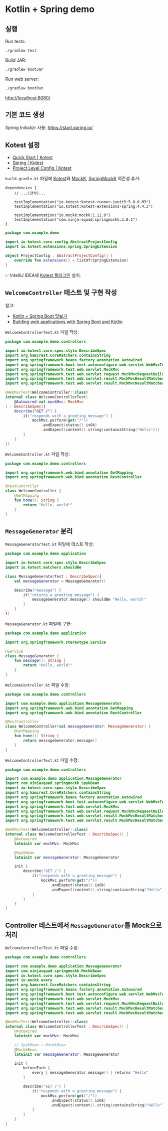 # Kotlin + Spring demo

## 실행

Run tests:

```bash
./gradlew test
```

Build JAR:

```bash
./gradlew bootJar
```

Run web server:

```bash
./gradlew bootRun
```

<http://localhost:8080/>

## 기본 코드 생성

Spring Initializr 사용:
<https://start.spring.io/>

## Kotest 설정

- [Quick Start | Kotest](https://kotest.io/docs/quickstart)
- [Spring | Kotest](https://kotest.io/docs/extensions/spring.html)
- [Project Level Config | Kotest](https://kotest.io/docs/framework/project-config.html)

`build.gradle.kt` 파일에
[Kotest](https://kotest.io/)와
[MockK](https://mockk.io/),
[SpringMockK](https://github.com/Ninja-Squad/springmockk)
의존성 추가:

```koltlin
dependencies {
    // ...(전략)...

    testImplementation("io.kotest:kotest-runner-junit5:5.0.0.M3")
    testImplementation("io.kotest:kotest-extensions-spring:4.4.3")

    testImplementation("io.mockk:mockk:1.12.0")
    testImplementation("com.ninja-squad:springmockk:3.0.1")
}
```

```kotlin
package com.example.demo

import io.kotest.core.config.AbstractProjectConfig
import io.kotest.extensions.spring.SpringExtension

object ProjectConfig : AbstractProjectConfig() {
    override fun extensions() = listOf(SpringExtension)
}
```

✅ IntelliJ IDEA에
[Kotest 플러그인](https://plugins.jetbrains.com/plugin/14080-kotest)
설치.

## `WelcomeController` 테스트 및 구현 작성

참고:

- [Kotlin + Spring Boot 맛보기](https://github.com/ahastudio/til/blob/main/spring/2019-12-04-kotlin-spring.md)
- [Building web applications with Spring Boot and Kotlin](https://spring.io/guides/tutorials/spring-boot-kotlin/)

`WelcomeControllerTest.kt` 파일 작성:

```kotlin
package com.example.demo.controllers

import io.kotest.core.spec.style.DescribeSpec
import org.hamcrest.CoreMatchers.containsString
import org.springframework.beans.factory.annotation.Autowired
import org.springframework.boot.test.autoconfigure.web.servlet.WebMvcTest
import org.springframework.test.web.servlet.MockMvc
import org.springframework.test.web.servlet.request.MockMvcRequestBuilders.get
import org.springframework.test.web.servlet.result.MockMvcResultMatchers.content
import org.springframework.test.web.servlet.result.MockMvcResultMatchers.status

@WebMvcTest(WelcomeController::class)
internal class WelcomeControllerTest(
    @Autowired val mockMvc: MockMvc
) : DescribeSpec({
    describe("GET /") {
        it("responds with a greeting message") {
            mockMvc.perform(get("/"))
                .andExpect(status().isOk)
                .andExpect(content().string(containsString("Hello")))
        }
    }
})
```

`WelcomeController.kt` 파일 작성:

```kotlin
package com.example.demo.controllers

import org.springframework.web.bind.annotation.GetMapping
import org.springframework.web.bind.annotation.RestController

@RestController
class WelcomeController {
    @GetMapping
    fun home(): String {
        return "Hello, world!"
    }
}
```

## `MessageGenerator` 분리

`MessageGeneratorTest.kt` 파일에 테스트 작성:

```kotlin
package com.example.demo.application

import io.kotest.core.spec.style.DescribeSpec
import io.kotest.matchers.shouldBe

class MessageGeneratorTest : DescribeSpec({
    val messageGenerator = MessageGenerator()

    describe("message") {
        it("returns a greeting message") {
            messageGenerator.message() shouldBe "Hello, world!"
        }
    }
})
```

`MessageGenerator.kt` 파일에 구현:

```kotlin
package com.example.demo.application

import org.springframework.stereotype.Service

@Service
class MessageGenerator {
    fun message(): String {
        return "Hello, world!"
    }
}
```

`WelcomeController.kt` 파일 수정:

```kotlin
package com.example.demo.controllers

import com.example.demo.application.MessageGenerator
import org.springframework.web.bind.annotation.GetMapping
import org.springframework.web.bind.annotation.RestController

@RestController
class WelcomeController(val messageGenerator: MessageGenerator) {
    @GetMapping
    fun home(): String {
        return messageGenerator.message()
    }
}
```

`WelcomeControllerTest.kt` 파일 수정:

```kotlin
package com.example.demo.controllers

import com.example.demo.application.MessageGenerator
import com.ninjasquad.springmockk.SpykBean
import io.kotest.core.spec.style.DescribeSpec
import org.hamcrest.CoreMatchers.containsString
import org.springframework.beans.factory.annotation.Autowired
import org.springframework.boot.test.autoconfigure.web.servlet.WebMvcTest
import org.springframework.test.web.servlet.MockMvc
import org.springframework.test.web.servlet.request.MockMvcRequestBuilders.get
import org.springframework.test.web.servlet.result.MockMvcResultMatchers.content
import org.springframework.test.web.servlet.result.MockMvcResultMatchers.status

@WebMvcTest(WelcomeController::class)
internal class WelcomeControllerTest : DescribeSpec() {
    @Autowired
    lateinit var mockMvc: MockMvc

    @SpykBean
    lateinit var messageGenerator: MessageGenerator

    init {
        describe("GET /") {
            it("responds with a greeting message") {
                mockMvc.perform(get("/"))
                    .andExpect(status().isOk)
                    .andExpect(content().string(containsString("Hello")))
            }
        }
    }
}
```

## Controller 테스트에서 `MessageGenerator`를 Mock으로 처리

`WelcomeControllerTest.kt` 파일 수정:

```kotlin
package com.example.demo.controllers

import com.example.demo.application.MessageGenerator
import com.ninjasquad.springmockk.MockkBean
import io.kotest.core.spec.style.DescribeSpec
import io.mockk.every
import org.hamcrest.CoreMatchers.containsString
import org.springframework.beans.factory.annotation.Autowired
import org.springframework.boot.test.autoconfigure.web.servlet.WebMvcTest
import org.springframework.test.web.servlet.MockMvc
import org.springframework.test.web.servlet.request.MockMvcRequestBuilders.get
import org.springframework.test.web.servlet.result.MockMvcResultMatchers.content
import org.springframework.test.web.servlet.result.MockMvcResultMatchers.status

@WebMvcTest(WelcomeController::class)
internal class WelcomeControllerTest : DescribeSpec() {
    @Autowired
    lateinit var mockMvc: MockMvc

    // SpykBean → MockkBean
    @MockkBean
    lateinit var messageGenerator: MessageGenerator

    init {
        beforeEach {
            every { messageGenerator.message() } returns "Hello"
        }

        describe("GET /") {
            it("responds with a greeting message") {
                mockMvc.perform(get("/"))
                    .andExpect(status().isOk)
                    .andExpect(content().string(containsString("Hello")))
            }
        }
    }
}
```
